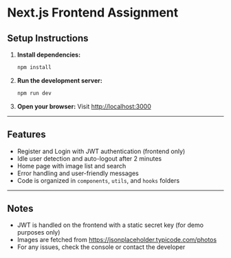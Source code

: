 
# Next.js Frontend Assignment

## Setup Instructions

1. **Install dependencies:**
	```sh
	npm install
	```
2. **Run the development server:**
	```sh
	npm run dev
	```
3. **Open your browser:**
	Visit [http://localhost:3000](http://localhost:3000)

---

## Features
- Register and Login with JWT authentication (frontend only)
- Idle user detection and auto-logout after 2 minutes
- Home page with image list and search
- Error handling and user-friendly messages
- Code is organized in `components`, `utils`, and `hooks` folders

---

## Notes
- JWT is handled on the frontend with a static secret key (for demo purposes only)
- Images are fetched from https://jsonplaceholder.typicode.com/photos
- For any issues, check the console or contact the developer
